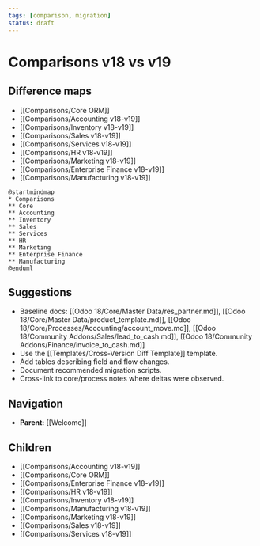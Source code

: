 ```yaml
---
tags: [comparison, migration]
status: draft
---
```

# Comparisons v18 vs v19

## Difference maps
- [[Comparisons/Core ORM]]
- [[Comparisons/Accounting v18-v19]]
- [[Comparisons/Inventory v18-v19]]
- [[Comparisons/Sales v18-v19]]
- [[Comparisons/Services v18-v19]]
- [[Comparisons/HR v18-v19]]
- [[Comparisons/Marketing v18-v19]]
- [[Comparisons/Enterprise Finance v18-v19]]
- [[Comparisons/Manufacturing v18-v19]]

```plantuml
@startmindmap
* Comparisons
** Core
** Accounting
** Inventory
** Sales
** Services
** HR
** Marketing
** Enterprise Finance
** Manufacturing
@enduml
```

## Suggestions
- Baseline docs: [[Odoo 18/Core/Master Data/res_partner.md]], [[Odoo 18/Core/Master Data/product_template.md]], [[Odoo 18/Core/Processes/Accounting/account_move.md]], [[Odoo 18/Community Addons/Sales/lead_to_cash.md]], [[Odoo 18/Community Addons/Finance/invoice_to_cash.md]]
- Use the [[Templates/Cross-Version Diff Template]] template.
- Add tables describing field and flow changes.
- Document recommended migration scripts.
- Cross-link to core/process notes where deltas were observed.


## Navigation
- **Parent:** [[Welcome]]
## Children
- [[Comparisons/Accounting v18-v19]]
- [[Comparisons/Core ORM]]
- [[Comparisons/Enterprise Finance v18-v19]]
- [[Comparisons/HR v18-v19]]
- [[Comparisons/Inventory v18-v19]]
- [[Comparisons/Manufacturing v18-v19]]
- [[Comparisons/Marketing v18-v19]]
- [[Comparisons/Sales v18-v19]]
- [[Comparisons/Services v18-v19]]

